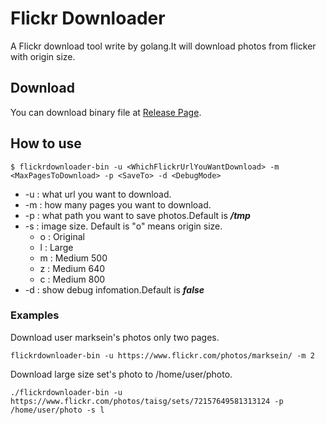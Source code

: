 # Flickr Downloader

A Flickr download tool write by golang.It will download photos from flicker with origin size.

## Download

You can download binary file at [Release Page](https://github.com/eternnoir/flickrdownloader-bin/releases).

## How to use

```
$ flickrdownloader-bin -u <WhichFlickrUrlYouWantDownload> -m <MaxPagesToDownload> -p <SaveTo> -d <DebugMode>
```
* -u : what url you want to download.
* -m : how many pages you want to download.
* -p : what path you want to save photos.Default is ***/tmp***
* -s : image size. Default is "o" means origin size.
	* o : Original
	* l : Large
	* m : Medium 500
	* z : Medium 640
	* c : Medium 800
* -d : show debug infomation.Default is ***false***

### Examples

Download user marksein's photos only two pages.

```
flickrdownloader-bin -u https://www.flickr.com/photos/marksein/ -m 2
```

Download large size set's photo to /home/user/photo.

```
./flickrdownloader-bin -u https://www.flickr.com/photos/taisg/sets/72157649581313124 -p /home/user/photo -s l       
```
